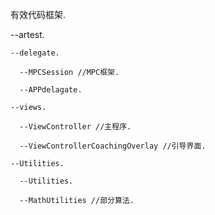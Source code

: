 
有效代码框架. 

  --artest. 

    --delegate. 
  
      --MPCSession //MPC框架. 
    
      --APPdelagate. 
    
    --views. 
  
      --ViewController //主程序. 
    
      --ViewControllerCoachingOverlay //引导界面. 
    
    --Utilities. 
  
      --Utilities. 
    
      --MathUtilities //部分算法. 
    
